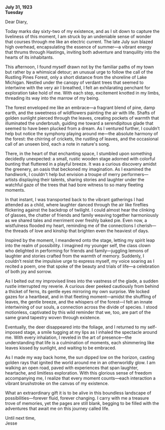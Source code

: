 
**July 31, 1923**  
**Tuesday**

Dear Diary,

Today marks day sixty-two of my existence, and as I sit down to capture the liveliness of this moment, I am struck by an undeniable sense of wonder that courses through me like an electric current. The late July sun blazed high overhead, encapsulating the essence of summer—a vibrant energy that thrums through Hastings, inviting both adventure and tranquility into the hearts of its inhabitants.

This afternoon, I found myself drawn not by the familiar paths of my town but rather by a whimsical detour; an unusual urge to follow the call of the Rustling Pines Forest, only a short distance from the shoreline of Lake Michigan. Nestled under the canopy of verdant trees that seemed to intertwine with the very air I breathed, I felt an exhilarating penchant for exploration take hold of me. With each step, excitement knotted in my limbs, threading its way into the marrow of my being.

The forest enveloped me like an embrace—a fragrant blend of pine, damp earth, and the sweetness of wildflowers painting the air with life. Shafts of golden sunlight pierced through the leaves, creating pockets of warmth that illuminated the underbrush, guiding me toward a serendipitous glade that seemed to have been plucked from a dream. As I ventured further, I couldn’t help but notice the symphony playing around me—the absolute harmony of the forest: the chirring of crickets, the rustling of leaves, and the occasional call of an unseen bird, each a note in nature's song.

There, in the heart of that enchanting space, I stumbled upon something decidedly unexpected: a small, rustic wooden stage adorned with colorful bunting that fluttered in a playful breeze. It was a curious discovery amidst the greenery, an oasis that beckoned my imagination. As I examined the handiwork, I couldn't help but envision a troupe of merry performers—artists displaying their talents, sharing stories and laughter under the watchful gaze of the trees that had bore witness to so many fleeting moments.

In that instant, I was transported back to the vibrant gatherings I had attended as a child, where laughter danced through the air like fireflies flickering against the backdrop of twilight. I could almost hear the clinking of glasses, the chatter of friends and family weaving together harmoniously as we shared tales and merriment over freshly baked pie. Even now, a wistfulness flooded my heart, reminding me of the connections I cherish—the threads of love and kinship that brighten even the heaviest of days.

Inspired by the moment, I meandered onto the stage, letting my spirit leap into the realm of possibility. I imagined my younger self, the class clown who delighted in performing for friends and family—juggling lemons of laughter and stories crafted from the warmth of memory. Suddenly, I couldn’t resist the impulsive urge to express myself, my voice soaring as I recited a poem, one that spoke of the beauty and trials of life—a celebration of both joy and sorrow.

As I belted out my improvised lines into the vastness of the glade, a sudden rustle interrupted my reverie. A curious deer peeked cautiously from behind a thicket of ferns, its gentle eyes mirroring my own surprise. We locked gazes for a heartbeat, and in that fleeting moment—amidst the shuffling of leaves, the gentle breeze, and the whispers of the forest—I felt an innate intertwining of our souls, a connection across the divide of species. I stood motionless, captivated by this wild reminder that we, too, are part of the same grand tapestry woven through existence.

Eventually, the deer disappeared into the foliage, and I returned to my self-imposed stage, a smile tugging at my lips as I inhaled the spectacle around me. With every inhalation, I reveled in the art of presence—the understanding that life is a culmination of moments, each shimmering like leaves kissed by sunlight, and waiting to be embraced.

As I made my way back home, the sun dipped low on the horizon, casting golden rays that ignited the world around me in an otherworldly glow. I am walking an open road, paved with experiences that span laughter, heartache, and limitless exploration. With this glorious sense of freedom accompanying me, I realize that every moment counts—each interaction a vibrant brushstroke on the canvas of my existence.

What an extraordinary gift it is to be alive in this boundless landscape of possibilities—forever fluid, forever changing. I carry with me a treasure trove of memories, yet the pages are still blank, begging to be filled with the adventures that await me on this journey called life. 

Until next time,  
Jesse
